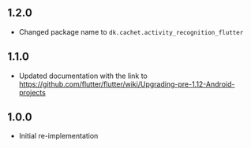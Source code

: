## 1.2.0
* Changed package name to `dk.cachet.activity_recognition_flutter`

## 1.1.0
* Updated documentation with the link to https://github.com/flutter/flutter/wiki/Upgrading-pre-1.12-Android-projects

## 1.0.0
* Initial re-implementation 

